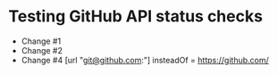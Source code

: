 # Testing GitHub API status checks
- Change #1
- Change #2
- Change #4
[url "git@github.com:"]
	insteadOf = https://github.com/

